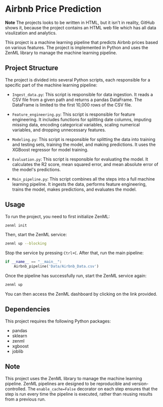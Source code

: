 

# Airbnb Price Prediction

**Note**
The projects looks to be written in HTML, but it isn't in reality, GitHub shows it, because the project contains an HTML web file which has all data visulization and analytics.

This project is a machine learning pipeline that predicts Airbnb prices based on various features. The project is implemented in Python and uses the ZenML library to manage the machine learning pipeline.

## Project Structure

The project is divided into several Python scripts, each responsible for a specific part of the machine learning pipeline:

- `Ingest_data.py`: This script is responsible for data ingestion. It reads a CSV file from a given path and returns a pandas DataFrame. The DataFrame is limited to the first 10,000 rows of the CSV file.

- `Feature_engineering.py`: This script is responsible for feature engineering. It includes functions for splitting date columns, imputing missing data, encoding categorical variables, scaling numerical variables, and dropping unnecessary features.

- `Modeling.py`: This script is responsible for splitting the data into training and testing sets, training the model, and making predictions. It uses the XGBoost regressor for model training.

- `Evaluation.py`: This script is responsible for evaluating the model. It calculates the R2 score, mean squared error, and mean absolute error of the model's predictions.

- `Main_pipeline.py`: This script combines all the steps into a full machine learning pipeline. It ingests the data, performs feature engineering, trains the model, makes predictions, and evaluates the model.

## Usage

To run the project, you need to first initialize ZenML:

```bash
zenml init
```

Then, start the ZenML service:

```bash
zenml up --blocking
```

Stop the service by pressing `Ctrl+C`. After that, run the main pipeline:

```python
if __name__ == "__main__":
    Airbnb_pipeline('Data/Airbnb_Data.csv')
```

Once the pipeline has successfully run, start the ZenML service again:

```bash
zenml up
```

You can then access the ZenML dashboard by clicking on the link provided.

## Dependencies

This project requires the following Python packages:

- pandas
- sklearn
- zenml
- xgboost
- joblib

## Note

This project uses the ZenML library to manage the machine learning pipeline. ZenML pipelines are designed to be reproducible and version-controlled. The `enable_cache=False` decorator on each step ensures that the step is run every time the pipeline is executed, rather than reusing results from a previous run.
